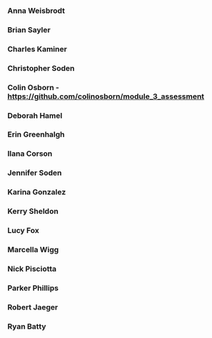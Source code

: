 ### Anna Weisbrodt

### Brian Sayler

### Charles Kaminer

### Christopher Soden

### Colin Osborn  - https://github.com/colinosborn/module_3_assessment

### Deborah Hamel

### Erin Greenhalgh

### Ilana Corson

### Jennifer Soden

### Karina Gonzalez

### Kerry Sheldon

### Lucy Fox

### Marcella Wigg

### Nick Pisciotta

### Parker Phillips

### Robert Jaeger

### Ryan Batty
